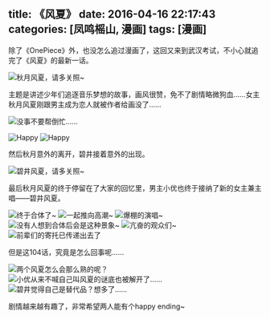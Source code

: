 title: 《风夏》
date: 2016-04-16 22:17:43
categories: [凤鸣榣山, 漫画]
tags: [漫画]
---

除了《OnePiece》外，也没怎么追过漫画了，这回又来到武汉考试，不小心就追完了《风夏》的最新一话。

![秋月风夏，请多关照~](/img/comic/fallenmoon/01_0.jpg)

主题是讲述少年们追逐音乐梦想的故事，画风很赞，免不了剧情略微狗血……女主秋月风夏刚跟男主成为恋人就被作者给画没了……

![没事不要帮倒忙……](/img/comic/fallenmoon/01_2.jpg)

![Happy](/img/comic/fallenmoon/35_0.jpg)
![Happy](/img/comic/fallenmoon/35_1.jpg)

然后秋月意外的离开，碧井接着意外的出现。

![碧井风夏，请多关照~](/img/comic/fallenmoon/48.jpg)

最后秋月风夏的终于停留在了大家的回忆里，男主小优也终于接纳了新的女主兼主唱——碧井风夏。

![终于合体了~](/img/comic/fallenmoon/99_0.jpg)
![一起推向高潮~](/img/comic/fallenmoon/99_1.jpg)
![爆棚的演唱~](/img/comic/fallenmoon/99_2.jpg)
![没有人想到合体后会是这种景象~](/img/comic/fallenmoon/99_3.jpg)
![亢奋的观众们~](/img/comic/fallenmoon/99_4.jpg)
![前辈们的寄托已传递出去了](/img/comic/fallenmoon/99_5.jpg)



但是这104话，究竟是怎么回事呢……

![两个风夏怎么会那么熟的呢？](/img/comic/fallenmoon/104_0.jpg)
![小优从来不喊自己叫风夏的谜底也被解开了……](/img/comic/fallenmoon/104_1.jpg)
![碧井觉得自己是替代品？想多了……](/img/comic/fallenmoon/104_2.jpg)

剧情越来越有趣了，非常希望两人能有个happy ending~
